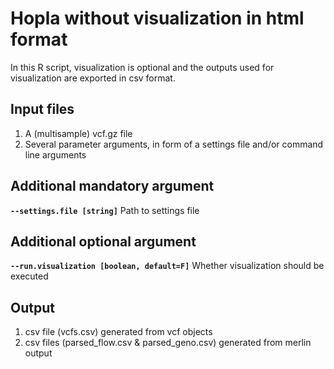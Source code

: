 # Hopla without visualization in html format

In this R script, visualization is optional and the outputs used for visualization are exported in csv format.

## Input files

1. A (multisample) vcf.gz file 
2. Several parameter arguments,  in form of a settings file and/or command line arguments

## Additional mandatory argument

**`--settings.file [string]`** Path to settings file

## Additional optional argument

**`--run.visualization [boolean, default=F]`** Whether visualization should be executed

## Output

1. csv file (vcfs.csv) generated from vcf objects
2. csv files (parsed_flow.csv & parsed_geno.csv) generated from merlin output
